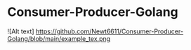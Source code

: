 # Consumer-Producer-Golang

![Alt text] https://github.com/Newt6611/Consumer-Producer-Golang/blob/main/example_tex.png